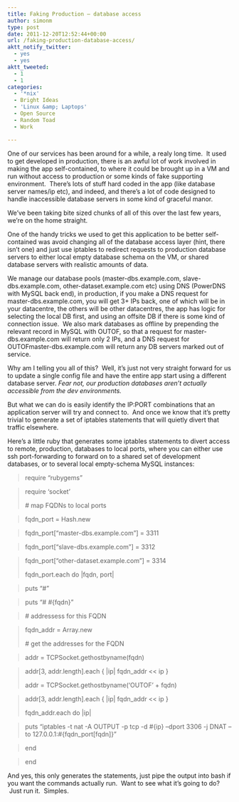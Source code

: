 ```yaml
---
title: Faking Production – database access
author: simonm
type: post
date: 2011-12-20T12:52:44+00:00
url: /faking-production-database-access/
aktt_notify_twitter:
  - yes
  - yes
aktt_tweeted:
  - 1
  - 1
categories:
  - '*nix'
  - Bright Ideas
  - 'Linux &amp; Laptops'
  - Open Source
  - Random Toad
  - Work

---
```

One of our services has been around for a while, a realy long time.  It used to get developed in production, there is an awful lot of work involved in making the app self-contained, to where it could be brought up in a VM and run without access to production or some kinds of fake supporting environment.  There&#8217;s lots of stuff hard coded in the app (like database server names/ip etc), and indeed, and there&#8217;s a lot of code designed to handle inaccessible database servers in some kind of graceful manor.

We&#8217;ve been taking bite sized chunks of all of this over the last few years, we&#8217;re on the home straight.

One of the handy tricks we used to get this application to be better self-contained was avoid changing all of the database access layer (hint, there isn&#8217;t one) and just use iptables to redirect requests to production database servers to either local empty database schema on the VM, or shared database servers with realistic amounts of data.

We manage our database pools (master-dbs.example.com, slave-dbs.example.com, other-dataset.example.com etc) using DNS (PowerDNS with MySQL back end), in production, if you make a DNS request for master-dbs.example.com, you will get 3+ IPs back, one of which will be in your datacentre, the others will be other datacentres, the app has logic for selecting the local DB first, and using an offsite DB if there is some kind of connection issue.  We also mark databases as offline by prepending the relevant record in MySQL with OUTOF, so that a request for master-dbs.example.com will return only 2 IPs, and a DNS request for OUTOFmaster-dbs.example.com will return any DB servers marked out of service.

Why am I telling you all of this?  Well, it&#8217;s just not very straight forward for us to update a single config file and have the entire app start using a different database server. _Fear not, our production databases aren&#8217;t actually accessible from the dev environments._

But what we can do is easily identify the IP:PORT combinations that an application server will try and connect to.  And once we know that it&#8217;s pretty trivial to generate a set of iptables statements that will quietly divert that traffic elsewhere.

Here&#8217;s a little ruby that generates some iptables statements to divert access to remote, production, databases to local ports, where you can either use ssh port-forwarding to forward on to a shared set of development databases, or to several local empty-schema MySQL instances:

> require &#8220;rubygems&#8221;
  
> require &#8216;socket&#8217;
> 
> \# map FQDNs to local ports
  
> fqdn_port = Hash.new
  
> fqdn_port[&#8220;master-dbs.example.com&#8221;] = 3311
  
> fqdn_port[&#8220;slave-dbs.example.com&#8221;] = 3312
  
> fqdn_port[&#8220;other-dataset.example.com&#8221;] = 3314
> 
> fqdn_port.each do |fqdn, port|
    
> puts &#8220;#&#8221;
    
> puts &#8220;# #{fqdn}&#8221;
    
> \# addressess for this FQDN
    
> fqdn_addr = Array.new
> 
> \# get the addresses for the FQDN
    
> addr = TCPSocket.gethostbyname(fqdn)
    
> addr[3, addr.length].each { |ip| fqdn_addr << ip }
> 
> addr = TCPSocket.gethostbyname(&#8216;OUTOF&#8217; + fqdn)
    
> addr[3, addr.length].each { |ip| fqdn_addr << ip }
> 
> fqdn_addr.each do |ip|
      
> puts &#8220;iptables -t nat -A OUTPUT -p tcp -d #{ip} &#8211;dport 3306 -j DNAT &#8211;to 127.0.0.1:#{fqdn_port[fqdn]}&#8221;
    
> end
  
> end

And yes, this only generates the statements, just pipe the output into bash if you want the commands actually run.  Want to see what it&#8217;s going to do?  Just run it.  Simples.